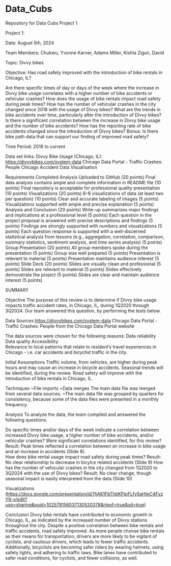 # Data_Cubs
Repository for Data Cubs Project 1 


Project 1:

Date: August 5th, 2024


Team Members: 
Chukwu, Yvonne
Karner, Adams
Miller, Kishla
Zigun, David

Topic: Divvy bikes

Objective: Has road safety improved with the introduction of bike rentals in Chicago, IL?

Are there specific times of day or days of the week where the increase in Divvy bike usage correlates with a higher number of bike accidents or vehicular crashes? 
How does the usage of bike rentals impact road safety during peak times?
How has the number of vehicular crashes in the city changed since 2018 with the usage of Divvy bikes?
What are the trends in bike accidents over time, particularly after the introduction of Divvy bikes?
Is there a significant correlation between the increase in Divvy bike usage and the number of bike accidents?
How has the reporting rate of bike accidents changed since the introduction of Divvy bikes?
Bonus: Is there bike path data that can support our finding of  improved road safety?

Time Period: 2018 to current 

Data set links:
Divvy Bike Usage (Chicago, IL): https://divvybikes.com/system-data
Chicago Data Portal - Traffic Crashes: People
Chicago Accident Data Visualisation






Requirements
Completed Analysis Uploaded to GitHub (20 points)
Final data analysis contains ample and complete information in README file (10 points)
Final repository is acceptable for professional quality presentation (10 points)
Visualizations (20 points)
6–8 visualizations of data (at least two per question) (10 points)
Clear and accurate labeling of images (5 points)
Visualizations supported with ample and precise explanation (5 points)
Analysis and Conclusion (20 points)
Write-up summarizes major findings and implications at a professional level (5 points)
Each question in the project proposal is answered with precise descriptions and findings (5 points)
Findings are strongly supported with numbers and visualizations (5 points)
Each question response is supported with a well-discerned statistical analysis from lessons (e.g., aggregation, correlation, comparison, summary statistics, sentiment analysis, and time series analysis) (5 points)
Group Presentation (20 points)
All group members spoke during the presentation (5 points)
Group was well prepared (5 points)
Presentation is relevant to material (5 points)
Presentation maintains audience interest (5 points)
Slide Deck (20 points)
Slides are visually clean and professional (5 points)
Slides are relevant to material (5 points)
Slides effectively demonstrate the project (5 points)
Slides are clear and maintain audience interest (5 points)






SUMMARY

Objective
The purpose of this review is to determine if Divvy bike usage impacts traffic accident rates, in Chicago, IL, during 1Q2020 through 3Q2024.  Our team answered this question, by performing the tests below.

Data Sources
https://divvybikes.com/system-data
Chicago Data Portal - Traffic Crashes: People from the Chicago Data Portal website

The data sources were chosen for the following reasons:
Data reliability
Data quality
Accessibility  
Relevance to local patterns that relate to resident’s travel experiences in Chicago - i.e. car accidents and bicyclist traffic in the city.

Initial Assumptions
Traffic volume, from vehicles, are higher during peak hours and may cause an increase in bicycle accidents.
Seasonal trends will be identified, during the review.
Road safety will improve with the introduction of bike rentals in Chicago, IL.

Techniques 
~File imports
~Data merges
    The main data file was merged from several data sources.
~The main data file was grouped by quarters for consistency, because some of the data files were presented in a monthly frequency.  

Analysis
To analyze the data, the team compiled and answered the following questions.  
 
Do specific times and/or days of the week indicate a correlation between increased Divvy bike usage, a higher number of bike accidents, and/or vehicular crashes? Were significant correlations identified, for this review? 
Result:  Peak times reflected a correlation between an increase in bike usage and an increase in accidents (Slide 8).  
How does bike rental usage impact road safety during peak times?
Result: No clear relationship to decrease in bicylce related accidents  (Slide 9)
How has the number of vehicular crashes in the city changed from 1Q2020 to 3Q2024 with the use of Divvy bikes?
Result: No clear change, though seasonal impact is easily interpreted from the data  (Slide 10)


Visualizations
(https://docs.google.com/presentation/d/11jA81FbThbKPipFLfy5aHteC4FvzY6-v/edit?usp=sharing&ouid=102579156037130520378&rtpof=true&sd=true)

Conclusion
Divvy bike rentals have contributed to economic growth in Chicago, IL, as indicated by the increased number of Divvy stations throughout the city. Despite a positive correlation between bike rentals and traffic accidents, road safety improved.  As more people choose  bike rentals as their means for transportation, drivers are more likely to be vigilant of cyclists, and cautious drivers, which leads to fewer traffic accidents. Additionally, bicyclists are becoming safer riders by wearing helmets, using safety lights, and adhering to traffic laws.  Bike lanes have contributed to safer road conditions, for cyclists, and fewer collisions, as well.
